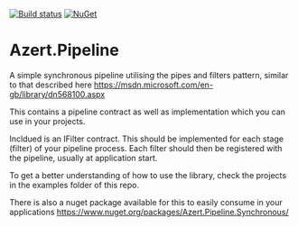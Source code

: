 [![Build status](https://ci.appveyor.com/api/projects/status/3tnqdrpd8f6gfmp5?retina=true)](https://ci.appveyor.com/project/Marknumskull/azert-pipeline)
[![NuGet](https://img.shields.io/nuget/dt/Microsoft.AspNet.Mvc.svg)](https://www.nuget.org/packages/Azert.Pipeline.Synchronous/)
# Azert.Pipeline

A simple synchronous pipeline utilising the pipes and filters pattern, similar to that described here https://msdn.microsoft.com/en-gb/library/dn568100.aspx

This contains a pipeline contract as well as implementation which you can use in your projects.

Incldued is an IFilter contract. This should be implemented for each stage (filter) of your pipeline process. Each filter should then be registered with the pipeline, usually at application start.

To get a better understanding of how to use the library, check the projects in the examples folder of this repo.

There is also a nuget package available for this to easily consume in your applications https://www.nuget.org/packages/Azert.Pipeline.Synchronous/
